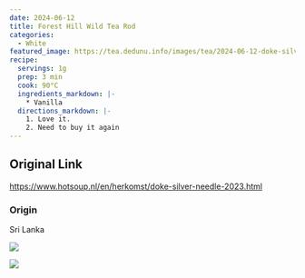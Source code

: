 ```yaml
---
date: 2024-06-12
title: Forest Hill Wild Tea Rod
categories:
  - White
featured_image: https://tea.dedunu.info/images/tea/2024-06-12-doke-silver-needle-1.jpeg
recipe:
  servings: 1g
  prep: 3 min
  cook: 90°C
  ingredients_markdown: |-
    * Vanilla
  directions_markdown: |-
    1. Love it.
    2. Need to buy it again
---
```


## Original Link

<https://www.hotsoup.nl/en/herkomst/doke-silver-needle-2023.html>

### Origin

Sri Lanka

![](https://tea.dedunu.info/images/tea/2024-06-12-doke-silver-needle-2.jpeg)

![](https://tea.dedunu.info/images/tea/2024-06-12-doke-silver-needle-3.jpeg)
